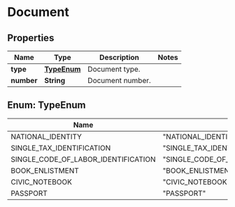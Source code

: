 

# Document

## Properties

Name | Type | Description | Notes
------------ | ------------- | ------------- | -------------
**type** | [**TypeEnum**](#TypeEnum) | Document type. | 
**number** | **String** | Document number. | 



## Enum: TypeEnum

Name | Value
---- | -----
NATIONAL_IDENTITY | &quot;NATIONAL_IDENTITY&quot;
SINGLE_TAX_IDENTIFICATION | &quot;SINGLE_TAX_IDENTIFICATION&quot;
SINGLE_CODE_OF_LABOR_IDENTIFICATION | &quot;SINGLE_CODE_OF_LABOR_IDENTIFICATION&quot;
BOOK_ENLISTMENT | &quot;BOOK_ENLISTMENT&quot;
CIVIC_NOTEBOOK | &quot;CIVIC_NOTEBOOK&quot;
PASSPORT | &quot;PASSPORT&quot;



